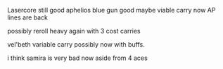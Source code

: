 Lasercore still good
aphelios blue gun good maybe viable carry now
AP lines are back

possibly reroll heavy again with 3 cost carries

vel'beth variable carry possibly now with buffs.

i think samira is very bad now aside from 4 aces